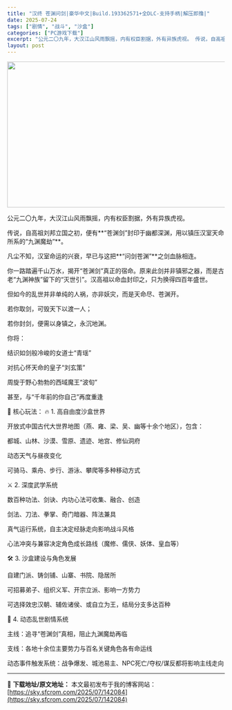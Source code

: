 ```yaml
---
title: "汉终 苍渊问剑|豪华中文|Build.193362571+全DLC-支持手柄|解压即撸|"
date: 2025-07-24
tags: ["剧情", "战斗", "沙盒"]
categories: ["PC游戏下载"]
excerpt: "公元二〇九年，大汉江山风雨飘摇，内有权臣割据，外有异族虎视。 传说，自高祖刘邦立国之初，便有**“苍渊剑”封印于幽都深渊，用以镇压汉室天命所系的“九渊魔劫”**。 凡尘不知，汉室命运的兴衰，早已与这把**“问剑苍渊”**之剑血脉相连。 你一路踏遍千山万水，揭开“苍渊剑”真正的宿命。原来此剑并非镇邪之&hellip;"
layout: post
---
```


<img class="aligncenter size-full wp-image-142085" src="https://sky.sfcrom.com/wp-content/uploads/2025/07/2025072407221694.webp" alt="" width="600" height="338" />

公元二〇九年，大汉江山风雨飘摇，内有权臣割据，外有异族虎视。

传说，自高祖刘邦立国之初，便有**“苍渊剑”封印于幽都深渊，用以镇压汉室天命所系的“九渊魔劫”**。

凡尘不知，汉室命运的兴衰，早已与这把**“问剑苍渊”**之剑血脉相连。

你一路踏遍千山万水，揭开“苍渊剑”真正的宿命。原来此剑并非镇邪之器，而是古老“九渊神族”留下的“灭世引”。汉高祖以命血封印之，只为换得四百年盛世。

但如今的乱世并非单纯的人祸，亦非妖灾，而是天命尽、苍渊开。

若你取剑，可毁天下以渡一人；

若你封剑，便需以身镇之，永沉地渊。

你将：

结识如剑般冷峻的女道士“青瑶”

对抗心怀天命的皇子“刘玄策”

周旋于野心勃勃的西域魔王“波旬”

甚至，与“千年前的你自己”再度重逢

🧩 核心玩法：
🔥 1. 高自由度沙盒世界

开放式中国古代大世界地图（燕、雍、梁、吴、幽等十余个地区），包含：

都城、山林、沙漠、雪原、遗迹、地宫、修仙洞府

动态天气与昼夜变化

可骑马、乘舟、步行、游泳、攀爬等多种移动方式

⚔️ 2. 深度武学系统

数百种功法、剑诀、内功心法可收集、融合、创造

剑法、刀法、拳掌、奇门暗器、阵法兼具

真气运行系统，自主决定经脉走向影响战斗风格

心法冲突与兼容决定角色成长路线（魔修、儒侠、妖体、皇血等）

🛠️ 3. 沙盒建设与角色发展

自建门派、铸剑铺、山寨、书院、隐居所

可招募弟子、组织义军、开宗立派、影响一方势力

可选择效忠汉朝、辅佐诸侯、或自立为王，结局分支多达百种

🧠 4. 动态乱世剧情系统

主线：追寻“苍渊剑”真相，阻止九渊魔劫再临

支线：各地十余位主要势力与百名关键角色各有命运线

动态事件触发系统：战争爆发、城池易主、NPC死亡/夺权/谋反都将影响主线走向

---
📖 **下载地址/原文地址：** 本文最初发布于我的博客网站：[https://sky.sfcrom.com/2025/07/142084](https://sky.sfcrom.com/2025/07/142084)
